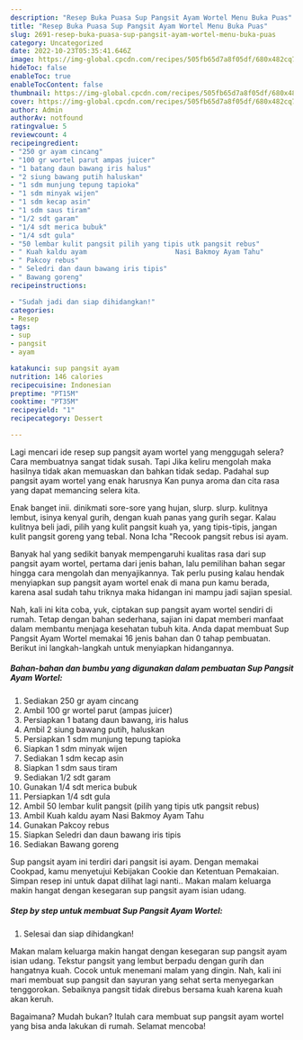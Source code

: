 ```yaml
---
description: "Resep Buka Puasa Sup Pangsit Ayam Wortel Menu Buka Puas"
title: "Resep Buka Puasa Sup Pangsit Ayam Wortel Menu Buka Puas"
slug: 2691-resep-buka-puasa-sup-pangsit-ayam-wortel-menu-buka-puas
category: Uncategorized
date: 2022-10-23T05:35:41.646Z
image: https://img-global.cpcdn.com/recipes/505fb65d7a8f05df/680x482cq70/sup-pangsit-ayam-wortel-foto-resep-utama.jpg
hideToc: false
enableToc: true
enableTocContent: false
thumbnail: https://img-global.cpcdn.com/recipes/505fb65d7a8f05df/680x482cq70/sup-pangsit-ayam-wortel-foto-resep-utama.jpg
cover: https://img-global.cpcdn.com/recipes/505fb65d7a8f05df/680x482cq70/sup-pangsit-ayam-wortel-foto-resep-utama.jpg
author: Admin
authorAv: notfound
ratingvalue: 5
reviewcount: 4
recipeingredient:
- "250 gr ayam cincang"
- "100 gr wortel parut ampas juicer"
- "1 batang daun bawang iris halus"
- "2 siung bawang putih haluskan"
- "1 sdm munjung tepung tapioka"
- "1 sdm minyak wijen"
- "1 sdm kecap asin"
- "1 sdm saus tiram"
- "1/2 sdt garam"
- "1/4 sdt merica bubuk"
- "1/4 sdt gula"
- "50 lembar kulit pangsit pilih yang tipis utk pangsit rebus"
- " Kuah kaldu ayam                      Nasi Bakmoy Ayam Tahu"
- " Pakcoy rebus"
- " Seledri dan daun bawang iris tipis"
- " Bawang goreng"
recipeinstructions:

- "Sudah jadi dan siap dihidangkan!"
categories:
- Resep
tags:
- sup
- pangsit
- ayam

katakunci: sup pangsit ayam 
nutrition: 146 calories
recipecuisine: Indonesian
preptime: "PT15M"
cooktime: "PT35M"
recipeyield: "1"
recipecategory: Dessert

---
```



Lagi mencari ide resep sup pangsit ayam wortel yang menggugah selera? Cara membuatnya sangat tidak susah. Tapi Jika keliru mengolah maka hasilnya tidak akan memuaskan dan bahkan tidak sedap. Padahal sup pangsit ayam wortel yang enak harusnya Kan punya aroma dan cita rasa yang dapat memancing selera kita.


Enak banget inii. dinikmati sore-sore yang hujan, slurp. slurp. kulitnya lembut, isinya kenyal gurih, dengan kuah panas yang gurih segar. Kalau kulitnya beli jadi, pilih yang kulit pangsit kuah ya, yang tipis-tipis, jangan kulit pangsit goreng yang tebal. Nona Icha &#34;Recook pangsit rebus isi ayam.

Banyak hal yang sedikit banyak mempengaruhi kualitas rasa dari sup pangsit ayam wortel, pertama dari jenis bahan, lalu pemilihan bahan segar hingga cara mengolah dan menyajikannya. Tak perlu pusing kalau hendak menyiapkan sup pangsit ayam wortel enak di mana pun kamu berada, karena asal sudah tahu triknya maka hidangan ini mampu jadi sajian spesial.


Nah, kali ini kita coba, yuk, ciptakan sup pangsit ayam wortel sendiri di rumah. Tetap dengan bahan sederhana, sajian ini dapat memberi manfaat dalam membantu menjaga kesehatan tubuh kita. Anda dapat membuat Sup Pangsit Ayam Wortel memakai 16 jenis bahan dan 0 tahap pembuatan. Berikut ini langkah-langkah untuk menyiapkan hidangannya.

<!--inarticleads1-->

##### Bahan-bahan dan bumbu yang digunakan dalam pembuatan Sup Pangsit Ayam Wortel:

1. Sediakan 250 gr ayam cincang
1. Ambil 100 gr wortel parut (ampas juicer)
1. Persiapkan 1 batang daun bawang, iris halus
1. Ambil 2 siung bawang putih, haluskan
1. Persiapkan 1 sdm munjung tepung tapioka
1. Siapkan 1 sdm minyak wijen
1. Sediakan 1 sdm kecap asin
1. Siapkan 1 sdm saus tiram
1. Sediakan 1/2 sdt garam
1. Gunakan 1/4 sdt merica bubuk
1. Persiapkan 1/4 sdt gula
1. Ambil 50 lembar kulit pangsit (pilih yang tipis utk pangsit rebus)
1. Ambil  Kuah kaldu ayam                      Nasi Bakmoy Ayam Tahu
1. Gunakan  Pakcoy rebus
1. Siapkan  Seledri dan daun bawang iris tipis
1. Sediakan  Bawang goreng


Sup pangsit ayam ini terdiri dari pangsit isi ayam. Dengan memakai Cookpad, kamu menyetujui Kebijakan Cookie dan Ketentuan Pemakaian. Simpan resep ini untuk dapat dilihat lagi nanti.. Makan malam keluarga makin hangat dengan kesegaran sup pangsit ayam isian udang. 

<!--inarticleads2-->

##### Step by step untuk membuat Sup Pangsit Ayam Wortel:


1. Selesai dan siap dihidangkan!

Makan malam keluarga makin hangat dengan kesegaran sup pangsit ayam isian udang. Tekstur pangsit yang lembut berpadu dengan gurih dan hangatnya kuah. Cocok untuk menemani malam yang dingin. Nah, kali ini mari membuat sup pangsit dan sayuran yang sehat serta menyegarkan tenggorokan. Sebaiknya pangsit tidak direbus bersama kuah karena kuah akan keruh. 

Bagaimana? Mudah bukan? Itulah cara membuat sup pangsit ayam wortel yang bisa anda lakukan di rumah. Selamat mencoba!
